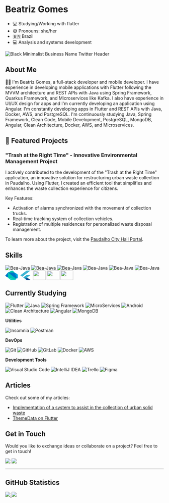 
# Beatriz Gomes

- 💻 Studying/Working with flutter
- 😅 Pronouns: she/her
- 🇧🇷 Brazil
- 💻 Analysis and systems development


![Black Minimalist Business Name Twitter Header](https://github.com/beatrizgomees/beatrizgomees/assets/150337944/d816b106-e635-40da-9a02-fc7bac1454e7)


## About Me

👩‍💻 I'm Beatriz Gomes, a full-stack developer and mobile developer. I have experience in developing mobile applications with Flutter following the MVVM architecture and REST APIs with Java using Spring Framework, Quarkus Framework, and Microservices like Kafka. I also have experience in UI/UX design for apps and I'm currently developing an application using Angular. I'm constantly developing apps in Flutter and REST APIs with Java, Docker, AWS, and PostgreSQL. I'm continuously studying Java, Spring Framework, Clean Code, Mobile Development, PostgreSQL, MongoDB, Angular, Clean Architecture, Docker, AWS, and Microservices.

## 🚀 Featured Projects

### "Trash at the Right Time" - Innovative Environmental Management Project

I actively contributed to the development of the "Trash at the Right Time" application, an innovative solution for restructuring urban waste collection in Paudalho. Using Flutter, I created an efficient tool that simplifies and enhances the waste collection experience for citizens.

Key Features:

- Activation of alarms synchronized with the movement of collection trucks.
- Real-time tracking system of collection vehicles.
- Registration of multiple residences for personalized waste disposal management.

To learn more about the project, visit the [Paudalho City Hall Portal](https://www.paudalho.pe.gov.br/portal/aplicativo-lixo-na-hora-certa-e-lancado-para-androids-em-paudalho/).




## Skills

<div style="display: inline_block">
 <img align="center" alt="Bea-Java" height="30" width="40" src="https://cdn.jsdelivr.net/gh/devicons/devicon@latest/icons/docker/docker-original-wordmark.svg" />     
 <img align="center" alt="Bea-Java" height="30" width="40" src="https://cdn.jsdelivr.net/gh/devicons/devicon@latest/icons/openapi/openapi-original.svg" />       
<img align="center" alt="Bea-Java" height="30" width="40" src="https://cdn.jsdelivr.net/gh/devicons/devicon@latest/icons/angular/angular-original.svg" />    
 <img align="center" alt="Bea-Java" height="30" width="40" src="https://cdn.jsdelivr.net/gh/devicons/devicon@latest/icons/mongodb/mongodb-plain-wordmark.svg" />
<img align="center" alt="Bea-Java" height="30" width="40" src="https://cdn.jsdelivr.net/gh/devicons/devicon@latest/icons/quarkus/quarkus-plain-wordmark.svg" />
  <img align="center" alt="Bea-Java" height="30" width="40" src="https://cdn.jsdelivr.net/gh/devicons/devicon/icons/java/java-original.svg" />
  <img align="center" alt="Bea-Dart" height="30" width="40" src="https://raw.githubusercontent.com/devicons/devicon/master/icons/dart/dart-original.svg">
  <img align="center" alt="Bea-Flutter" height="30" width="40" src="https://raw.githubusercontent.com/devicons/devicon/master/icons/flutter/flutter-original.svg">
  <img align="center" height="30" width="40" src="https://cdn.jsdelivr.net/gh/devicons/devicon/icons/postgresql/postgresql-original.svg" />
  <img align="center" height="30" width="40" src="https://cdn.jsdelivr.net/gh/devicons/devicon/icons/spring/spring-original.svg" />
  <img align="center" height="30" width="40" src="https://cdn.jsdelivr.net/gh/devicons/devicon/icons/mysql/mysql-original.svg" />
</div>
<div>


## **Currently Studying**


![Flutter](https://img.shields.io/badge/-Flutter-333333?style=flat&logo=flutter)  ![Java](https://img.shields.io/badge/-Java-333333?style=flat&logo=Java)  ![Spring Framework](https://img.shields.io/badge/-Spring%20Framework-333333?style=flat&logo=spring) ![MicroServices](https://img.shields.io/badge/-MicroServices-333333?style=flat&logo=MicroServices) ![Android](https://img.shields.io/badge/-Android-333333?style=flat&logo=android) ![Clean Architecture](https://img.shields.io/badge/-Clean%20Architecture-333333?style=flat) ![Angular](https://img.shields.io/badge/-Angular-333333?style=flat&logo=angular) ![MongoDB](https://img.shields.io/badge/-MongoDB-333333?style=flat&logo=mongodb)
</div>

**Utilities**

![Insomnia](https://img.shields.io/badge/-Insomnia-333333?style=flat&logo=insomnia) ![Postman](https://img.shields.io/badge/-Postman-333333?style=flat&logo=postman)

**DevOps**

![Git](https://img.shields.io/badge/-Git-333333?style=flat&logo=git) ![GitHub](https://img.shields.io/badge/-GitHub-333333?style=flat&logo=github) ![GitLab](https://img.shields.io/badge/-GitLab-333333?style=flat&logo=gitlab) ![Docker](https://img.shields.io/badge/-Docker-333333?style=flat&logo=docker) ![AWS](https://img.shields.io/badge/-AWS-333333?style=flat&logo=amazon-aws)

**Development Tools**

![Visual Studio Code](https://img.shields.io/badge/-Visual%20Studio%20Code-333333?style=flat&logo=visual-studio-code&logoColor=007ACC) ![IntelliJ IDEA](https://img.shields.io/badge/-IntelliJ%20IDEA-333333?style=flat&logo=intellij-idea&logoColor=2C2255) ![Trello](https://img.shields.io/badge/-Trello-333333?style=flat&logo=trello&logoColor=007ACC)
 ![Figma](https://img.shields.io/badge/-Figma-333333?style=flat&logo=figma&logoColor=007ACC)

## Articles

Check out some of my articles:

- [Implementation of a system to assist in the collection of urban solid waste](https://sol.sbc.org.br/index.php/encompif/article/view/20438)
- [ThemeData on Flutter](https://medium.com/@make_cod3r/themedata-on-flutter-13483fe1fdd6)



## Get in Touch

Would you like to exchange ideas or collaborate on a project? Feel free to get in touch!

[<img src="https://img.icons8.com/color/48/000000/linkedin.png"/>](https://www.linkedin.com/in/lilian-beatriz-gomes/) [<img src="https://img.icons8.com/fluent/48/000000/gmail.png"/>](mailto:beatrizgomesxx@gmail.com)


---

## GitHub Statistics

<div align="left">
  <a href="https://github.com/beatrizgomess">
    <img height="180em" src="https://github-readme-stats.vercel.app/api?username=beatrizgomess&show_icons=true&theme=dracula&include_all_commits=true&count_private=true"/>
    <img height="180em" src="https://github-readme-stats.vercel.app/api/top-langs/?username=beatrizgomess&layout=compact&langs_count=7&theme=dracula"/>
  </a>
</div>


